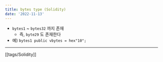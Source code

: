 ```yaml
---
title: bytes type (Solidity)
date: '2022-11-13'
---
```

- `bytes1` ~ `bytes32` 까지 존재
	- 즉, `byte29` 도 존재한다
- 예) `bytes1 public vbytes = hex"10";`

---
[[tags/Solidity]]